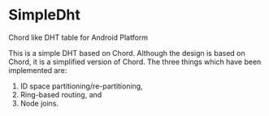 # SimpleDht
Chord like DHT table for Android Platform

This is a simple DHT based on Chord. Although the design is based on Chord, it is a simplified version of Chord.
The three things which have been implemented are: 
1) ID space partitioning/re-partitioning, 
2) Ring-based routing, and 
3) Node joins.
